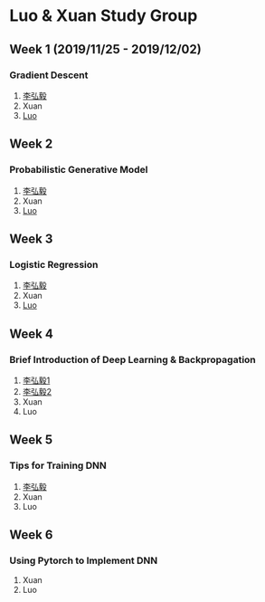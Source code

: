 # Luo & Xuan Study Group

## Week 1 (2019/11/25 - 2019/12/02)
### Gradient Descent
1. [李弘毅](https://www.youtube.com/watch?v=yKKNr-QKz2Q&list=PLJV_el3uVTsPy9oCRY30oBPNLCo89yu49&index=6)
2. Xuan
3. [Luo](./Luo/Gradient_Descent_2019_1125.ipynb)

## Week 2
### Probabilistic Generative Model
1. [李弘毅](https://www.youtube.com/watch?v=fZAZUYEeIMg&list=PLJV_el3uVTsPy9oCRY30oBPNLCo89yu49&index=9)
2. Xuan
3. [Luo](./Luo/Naive_Bayes_2019_1206.ipynb)

## Week 3
### Logistic Regression
1. [李弘毅](https://www.youtube.com/watch?v=hSXFuypLukA&list=PLJV_el3uVTsPy9oCRY30oBPNLCo89yu49&index=10)
2. Xuan
3. [Luo](./Luo/Logistic_Regression_2019_1214.ipynb)

## Week 4
### Brief Introduction of Deep Learning & Backpropagation
1. [李弘毅1](https://www.youtube.com/watch?v=Dr-WRlEFefw&list=PLJV_el3uVTsPy9oCRY30oBPNLCo89yu49&index=11)
2. [李弘毅2](https://www.youtube.com/watch?v=ibJpTrp5mcE&list=PLJV_el3uVTsPy9oCRY30oBPNLCo89yu49&index=12)
3. Xuan
4. Luo

## Week 5 
### Tips for Training DNN
1. [李弘毅](https://www.youtube.com/watch?v=xki61j7z-30&list=PLJV_el3uVTsPy9oCRY30oBPNLCo89yu49&index=16)
2. Xuan
3. Luo

## Week 6
### Using Pytorch to Implement DNN
1. Xuan
2. Luo
